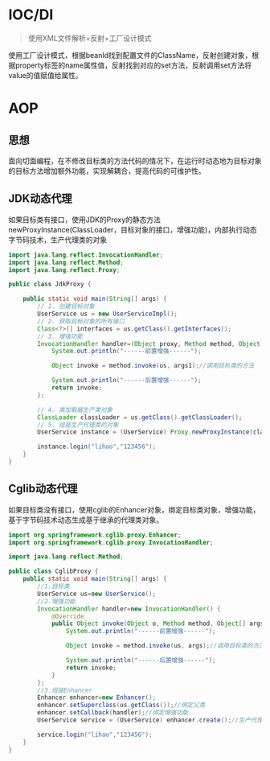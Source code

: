 # IOC/DI

> 使用XML文件解析+反射+工厂设计模式

使用工厂设计模式，根据beanId找到配置文件的ClassName，反射创建对象，根据property标签的name属性值，反射找到对应的set方法，反射调用set方法将value的值赋值给属性。

# AOP

## 思想

面向切面编程，在不修改目标类的方法代码的情况下，在运行时动态地为目标对象的目标方法增加额外功能，实现解耦合，提高代码的可维护性。

## JDK动态代理

如果目标类有接口，使用JDK的Proxy的静态方法newProxyInstance(ClassLoader，目标对象的接口，增强功能)，内部执行动态字节码技术，生产代理类的对象

```java
import java.lang.reflect.InvocationHandler;
import java.lang.reflect.Method;
import java.lang.reflect.Proxy;

public class JdkProxy {

    public static void main(String[] args) {
        // 1. 创建目标对象
        UserService us = new UserServiceImpl();
        // 2. 获取目标对象的所有接口
        Class<?>[] interfaces = us.getClass().getInterfaces();
        // 3. 增强功能
        InvocationHandler handler=(Object proxy, Method method, Object[] args1)->{
            System.out.println("------前置增强------");

            Object invoke = method.invoke(us, args1);//调用目标类的方法

            System.out.println("------后置增强------");
            return invoke;
        };

        // 4. 类加载器生产类对象
        ClassLoader classLoader = us.getClass().getClassLoader();
        // 5. 组装生产代理类的对象
        UserService instance = (UserService) Proxy.newProxyInstance(classLoader, interfaces, handler);

        instance.login("lihao","123456");
    }
}
```

## Cglib动态代理

如果目标类没有接口，使用cglib的Enhancer对象，绑定目标类对象，增强功能，基于字节码技术动态生成基于继承的代理类对象。

```java
import org.springframework.cglib.proxy.Enhancer;
import org.springframework.cglib.proxy.InvocationHandler;

import java.lang.reflect.Method;

public class CglibProxy {
    public static void main(String[] args) {
        //1.目标类
        UserService us=new UserService();
        //2.增强功能
        InvocationHandler handler=new InvocationHandler() {
            @Override
            public Object invoke(Object o, Method method, Object[] args) throws Throwable {
                System.out.println("------前置增强------");

                Object invoke = method.invoke(us, args);//调用目标类的方法

                System.out.println("------后置增强------");
                return invoke;
            }
        };
        //3.组装Enhancer
        Enhancer enhancer=new Enhancer();
        enhancer.setSuperclass(us.getClass());//绑定父类
        enhancer.setCallback(handler);//绑定增强功能
        UserService service = (UserService) enhancer.create();//生产代理类

        service.login("lihao","123456");
    }
}
```



